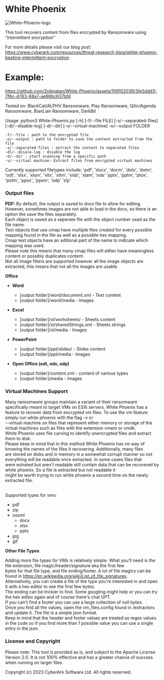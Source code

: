 # White Phoenix
![White-Phoenix-logo](https://github.com/2niknatan/White-Phoenix/assets/109152039/2f34f624-1c53-4c2c-9716-3543f29dfa65)

This tool recovers content from files encrypted by Ransomware using “intermittent encryption”

For more details please visit our blog post:
https://www.cyberark.com/resources/threat-research-blog/white-phoenix-beating-intermittent-encryption


# Example:



https://github.com/2niknatan/White-Phoenix/assets/109152039/3fe5ddd3-7f6c-4763-88a7-ae96bc637bfd



Tested on:
    BlackCat/ALPHV Ransomware, Play Ransomware, Qilin/Agenda Ransomware, BianLian Ransomware, DarkBit

Usage:
    python3 White-Phoenix.py [-h] [-f/--file FILE] [-s/--separated-files] [-dl/--disable-log] [-d/--dir] [-v/--virtual-machine] -o/--output FOLDER 

    -f/--file : path to the encrypted file
    -o/--output : path to folder to save the content extracted from the file
    -s/--separated-files : extract the content to separated files
    -dl/--disale-log : disable the log
    -d/--dir : start scanning from a specific path
    -v/--virtual machine: Extract files from encrypted virtual machines
    

Currently supported filetypes include:
    'pdf', 
    'docx', 'docm', 'dotx', 'dotm', 'odt',
    'xlsx', 'xlsm', 'xltx', 'xltm', 'xlsb', 'xlam', 'ods'
    'pptx', 'pptm', 'ptox', 'potm', 'ppsx', 'ppsm', 'odp'
    'zip'


### Output files

**PDF:**
By default, the output is saved to docx file to allow for editing.<br>
However, sometimes images are not able to load in the docx, so there is an option the save the files separately.<br>
Each object is saved as a seperate file with the object number used as the file name.<br>
Text objects that use cmap have multiple files created for every possible mapping found in the file as well as a possible hex mapping.<br>
Cmap text objects have an aditional part of the name to indicate which mapping was used.<br>
Please note this means that many cmap files will either have meaningless content or possibly duplicates content.<br>
Not all image filters are supported however all the image objects are extracted, this means that not all the images are usable.



**Office**

- **Word**

    - [output folder]/word/document.xml - Text content
    - [output folder]/word/media - Images

- **Excel**

    - [output folder]/xl/worksheets/ - Sheets content
    - [output folder]/xl/sharedStrings.xml - Sheets strings
    - [output folder]/xl/media - Images

- **PowerPoint**

    - [output folder]/ppt/slides/ - Slides content
    - [output folder]/ppt/media - Images

- **Open Office (odt, ods, odp)**
    - [output folder]/content.xml - content of various types
    - [output folder]/media - Images


### Virtual Machines Support
Many ransomware groups maintain a variant of their ransomware specifically meant to target VMs on ESXi servers. White Phoenix has a<br>
feature to recover data from encrypted vm files. To use the vm feature simply run white phoenix with the flag -v or <br>
--virtual-machine on files that represent either memory or storage of the virtual machines such as files with the extension vmem or vmdk.<br>
White Phoenix uses file carving to identify unencrypted files and extract them to disk.<br>
Please keep in mind that in this method White Phoenix has no way of knowing the names of the files it recovering. Additionally, many files<br>
are stored on disks and in memory in a somewhat corrupt manner so not everything will be readable once extracted. In some cases files that<br>
were extrated but aren't readable still contain data that can be recovered by white phoenix. So a file is extracted but not readable it<br>
might be worth trying to run white phoenix a second time on the newly extracted file.<br><br>

Supported types for vms:<br>
- pdf
- zip
- ooxml
    - docx
    - xlsx
    - pptx
- jpg
- gif

**Other File Types**

Adding more file types for VMs is relatively simple. What you'll need is the file extension, file magic/header/signature aka the first few <br>
bytes for that file type, and file ending/footer. A lot of file magics can be found in https://en.wikipedia.org/wiki/List_of_file_signatures. <br>
Alternatively, you can create a file of the type you're interested in and open it with a hex editor to see the first few bytes. <br>
The ending can be trickier to find. Some googling might help or you can try the hex editor again and of course there's chat GPT.<br> 
If you can't find a footer you can use a large collection of null bytes.<br>
Once you find all the values, open the vm_files.config found in <white phoenix folder>/extractors and update it. The file is a simple json format. <br>
Keep in mind that the header and footer values are treated as regex values in the code so if you find more than 1 possible value you can use a single entry in the json.


### License and Copyright


Please note: This tool is provided as is, and subject to the Apache License Version 2.0. It is not 100% effective and has a greater chance of success when running on larger files.

Copyright (c) 2023 CyberArk Software Ltd. All rights reserved.
